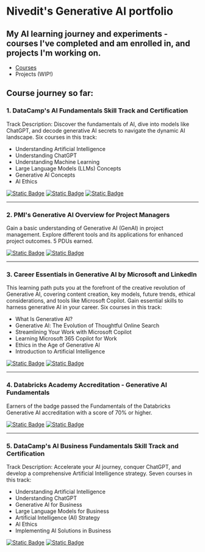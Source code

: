 # Nivedit's Generative AI portfolio
## My AI learning journey and experiments - courses I've completed and am enrolled in, and projects I'm working on.

- [Courses][course-link]
- Projects (WIP!)

[course-link]: https://github.com/niveditm/genai-portfolio/tree/main?tab=readme-ov-file#course-journey-so-far


## Course journey so far:

### 1. DataCamp's AI Fundamentals Skill Track and Certification

Track Description: Discover the fundamentals of AI, dive into models like ChatGPT, and decode generative AI secrets to navigate the dynamic AI landscape.
Six courses in this track: 
- Understanding Artificial Intelligence
- Understanding ChatGPT
- Understanding Machine Learning
- Large Language Models (LLMs) Concepts
- Generative Al Concepts
- Al Ethics

[![Static Badge](https://img.shields.io/badge/Certification_/_Badge-dark_green?color=%2329903b)](https://www.datacamp.com/skill-verification/AIF0026794254724)
[![Static Badge](https://img.shields.io/badge/Statement_of_Accomplishment-dark_green?color=%2329903b)](https://www.datacamp.com/completed/statement-of-accomplishment/track/6e893e57b9290bdb2c8ac844337813fbc33591cd)
[![Static Badge](https://img.shields.io/badge/Track_/_Course_Link-blue)](https://app.datacamp.com/learn/skill-tracks/ai-fundamentals)

---
### 2. PMI's Generative AI Overview for Project Managers

Gain a basic understanding of Generative AI (GenAI) in project management. Explore different tools and its applications for enhanced project outcomes. 5 PDUs earned.

[![Static Badge](https://img.shields.io/badge/Certification_/_Badge-dark_green?color=%2329903b)](https://www.credly.com/badges/b50fe31e-5854-433b-9668-8b28f8745198/linked_in_profile)
[![Static Badge](https://img.shields.io/badge/Track_/_Course_Link-blue)](https://www.pmi.org/shop/us/p-/elearning/generative-ai-overview-for-project-managers/el083)

---
### 3. Career Essentials in Generative AI by Microsoft and LinkedIn

This learning path puts you at the forefront of the creative revolution of Generative AI, covering content creation, key models, future trends, ethical considerations, and tools like Microsoft Copilot. Gain essential skills to harness generative AI in your career.
Six courses in this track: 
- What Is Generative Al?
- Generative Al: The Evolution of Thoughtful Online Search
- Streamlining Your Work with Microsoft Copilot
- Learning Microsoft 365 Copilot for Work
- Ethics in the Age of Generative Al
- Introduction to Artificial Intelligence

[![Static Badge](https://img.shields.io/badge/Certification_/_Badge-dark_green?color=%2329903b)](https://www.linkedin.com/learning/certificates/1e5dfd79824ff027f6c3da6319d866cf3bab920825bd9736f4ba6e92183b1808)
[![Static Badge](https://img.shields.io/badge/Track_/_Course_Link-blue)](https://www.linkedin.com/learning/paths/career-essentials-in-generative-ai-by-microsoft-and-linkedin)

---
### 4. Databricks Academy Accreditation - Generative AI Fundamentals

Earners of the badge passed the Fundamentals of the Databricks Generative AI accreditation with a score of 70% or higher.

[![Static Badge](https://img.shields.io/badge/Certification_/_Badge-dark_green?color=%2329903b)](https://credentials.databricks.com/482d607e-2bc9-4a8b-9274-4072ebad7a01#acc.lNgsFv7K)
[![Static Badge](https://img.shields.io/badge/Track_/_Course_Link-blue)](https://www.databricks.com/resources/learn/training/generative-ai-fundamentals)

---
### 5. DataCamp's AI Business Fundamentals Skill Track and Certification

Track Description: Accelerate your AI journey, conquer ChatGPT, and develop a comprehensive Artificial Intelligence strategy.
Seven courses in this track:
- Understanding Artificial Intelligence
- Understanding ChatGPT
- Generative Al for Business
- Large Language Models for Business
- Artificial Intelligence (Al) Strategy
- Al Ethics
- Implementing Al Solutions in Business

[![Static Badge](https://img.shields.io/badge/Certification_/_Badge-dark_green?color=%2329903b)](https://www.datacamp.com/completed/statement-of-accomplishment/track/547ad4d5959cb9dfa07e1f6ea347eff454c85fdb)
[![Static Badge](https://img.shields.io/badge/Track_/_Course_Link-blue)](https://app.datacamp.com/learn/skill-tracks/ai-business-fundamentals)

